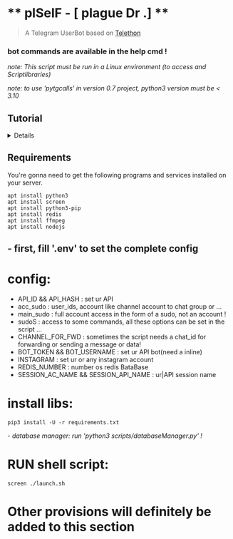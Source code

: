 
# ** plSelF - [ plague Dr .] **

> A Telegram UserBot based on [Telethon](https://github.com/LonamiWebs/Telethon)

### bot commands are available in the help cmd !

*note: This script must be run in a Linux environment (to access and Scriptlibraries)*

*note: to use 'pytgcalls' in version 0.7 project, python3 version must be < 3.10*

## Tutorial

<details>

> You need an API_ID & API_HASH to generate a telethon session. get the APP ID and API Hash
> at [my.telegram.org](https://my.telegram.org)


</details>

## Requirements

You're gonna need to get the following programs and services installed on your server.

```
apt install python3
apt install screen
apt install python3-pip
apt install redis
apt install ffmpeg
apt install nodejs
```

## - first, fill '.env' to set the complete config

# config:

* API_ID && API_HASH :  set ur API
* acc_sudo :  user_ids, account like channel account to chat group or ...
* main_sudo :  full account access in the form of a sudo, not an account !
* sudoS :  access to some commands, all these options can be set in the script ...
* CHANNEL_FOR_FWD :  sometimes the script needs a chat_id for forwarding or sending a message or data!
* BOT_TOKEN && BOT_USERNAME :  set ur API bot(need a inline)
* INSTAGRAM :  set ur or any instagram account
* REDIS_NUMBER : number os redis BataBase
* SESSION_AC_NAME && SESSION_API_NAME :  ur|API session name

# install libs:

```pip3 install -U -r requirements.txt```

*- database manager: run 'python3 scripts/databaseManager.py' !*

# RUN shell script:

```screen ./launch.sh```

# Other provisions will definitely be added to this section
